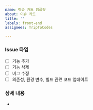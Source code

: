 ```yaml
---
name: 이슈 카드 템플릿
about: 이슈 카드
title: ''
labels: front-end
assignees: TripToCodes

---
```


### Issue 타입
- [ ] 기능 추가
- [ ] 기능 삭제
- [ ] 버그 수정
- [ ] 의존성, 환경 변수, 빌드 관련 코드 업데이트

### 상세 내용
-
